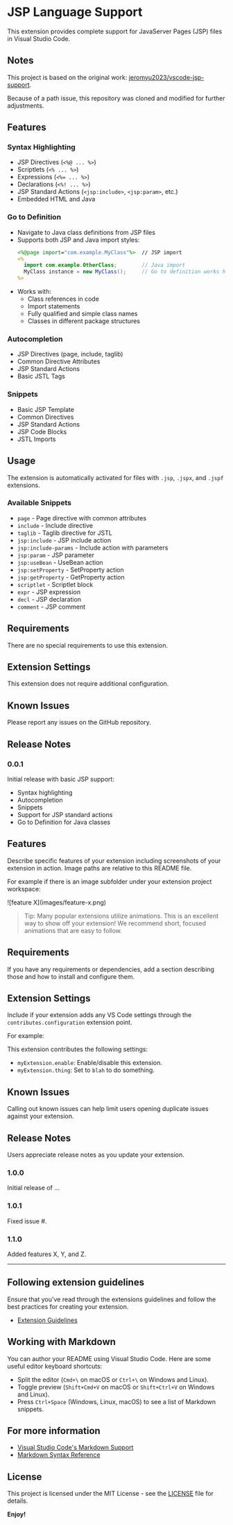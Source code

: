 # JSP Language Support

This extension provides complete support for JavaServer Pages (JSP) files in Visual Studio Code.

## Notes

This project is based on the original work: [jeromyu2023/vscode-jsp-support](https://github.com/jeromyu2023/vscode-jsp-support).

Because of a path issue, this repository was cloned and modified for further adjustments.

## Features

### Syntax Highlighting
- JSP Directives (`<%@ ... %>`)
- Scriptlets (`<% ... %>`)
- Expressions (`<%= ... %>`)
- Declarations (`<%! ... %>`)
- JSP Standard Actions (`<jsp:include>`, `<jsp:param>`, etc.)
- Embedded HTML and Java

### Go to Definition
- Navigate to Java class definitions from JSP files
- Supports both JSP and Java import styles:
  ```jsp
  <%@page import="com.example.MyClass"%>  // JSP import
  <%
    import com.example.OtherClass;        // Java import
    MyClass instance = new MyClass();     // Go to definition works here
  %>
  ```
- Works with:
  - Class references in code
  - Import statements
  - Fully qualified and simple class names
  - Classes in different package structures

### Autocompletion
- JSP Directives (page, include, taglib)
- Common Directive Attributes
- JSP Standard Actions
- Basic JSTL Tags

### Snippets
- Basic JSP Template
- Common Directives
- JSP Standard Actions
- JSP Code Blocks
- JSTL Imports

## Usage

The extension is automatically activated for files with `.jsp`, `.jspx`, and `.jspf` extensions.

### Available Snippets

- `page` - Page directive with common attributes
- `include` - Include directive
- `taglib` - Taglib directive for JSTL
- `jsp:include` - JSP include action
- `jsp:include-params` - Include action with parameters
- `jsp:param` - JSP parameter
- `jsp:useBean` - UseBean action
- `jsp:setProperty` - SetProperty action
- `jsp:getProperty` - GetProperty action
- `scriptlet` - Scriptlet block
- `expr` - JSP expression
- `decl` - JSP declaration
- `comment` - JSP comment

## Requirements

There are no special requirements to use this extension.

## Extension Settings

This extension does not require additional configuration.

## Known Issues

Please report any issues on the GitHub repository.

## Release Notes

### 0.0.1

Initial release with basic JSP support:
- Syntax highlighting
- Autocompletion
- Snippets
- Support for JSP standard actions
- Go to Definition for Java classes

## Features

Describe specific features of your extension including screenshots of your extension in action. Image paths are relative to this README file.

For example if there is an image subfolder under your extension project workspace:

\!\[feature X\]\(images/feature-x.png\)

> Tip: Many popular extensions utilize animations. This is an excellent way to show off your extension! We recommend short, focused animations that are easy to follow.

## Requirements

If you have any requirements or dependencies, add a section describing those and how to install and configure them.

## Extension Settings

Include if your extension adds any VS Code settings through the `contributes.configuration` extension point.

For example:

This extension contributes the following settings:

* `myExtension.enable`: Enable/disable this extension.
* `myExtension.thing`: Set to `blah` to do something.

## Known Issues

Calling out known issues can help limit users opening duplicate issues against your extension.

## Release Notes

Users appreciate release notes as you update your extension.

### 1.0.0

Initial release of ...

### 1.0.1

Fixed issue #.

### 1.1.0

Added features X, Y, and Z.

---

## Following extension guidelines

Ensure that you've read through the extensions guidelines and follow the best practices for creating your extension.

* [Extension Guidelines](https://code.visualstudio.com/api/references/extension-guidelines)

## Working with Markdown

You can author your README using Visual Studio Code. Here are some useful editor keyboard shortcuts:

* Split the editor (`Cmd+\` on macOS or `Ctrl+\` on Windows and Linux).
* Toggle preview (`Shift+Cmd+V` on macOS or `Shift+Ctrl+V` on Windows and Linux).
* Press `Ctrl+Space` (Windows, Linux, macOS) to see a list of Markdown snippets.

## For more information

* [Visual Studio Code's Markdown Support](http://code.visualstudio.com/docs/languages/markdown)
* [Markdown Syntax Reference](https://help.github.com/articles/markdown-basics/)

## License

This project is licensed under the MIT License - see the [LICENSE](LICENSE) file for details.

**Enjoy!**
